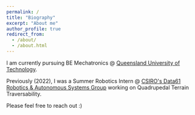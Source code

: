 ```yaml
---
permalink: /
title: "Biography"
excerpt: "About me"
author_profile: true
redirect_from: 
  - /about/
  - /about.html
---
```


I am currently pursuing BE Mechatronics @ [Queensland University of Technology](https://www.qut.edu.au/). 

Previously (2022), I was a Summer Robotics Intern @ [CSIRO's Data61 Robotics & Autonomous Systems Group](https://research.csiro.au/data61/) working on Quadrupedal Terrain Traversability.


Please feel free to reach out :)